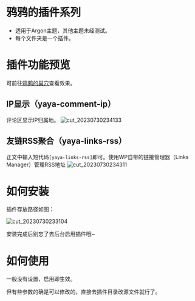 # 鸦鸦的插件系列
- 适用于Argon主题，其他主题未经测试。
- 每个文件夹是一个插件。
# 插件功能预览
可前往[鸦鸦的巢穴](https://crowya.com/)查看效果。
## IP显示（yaya-comment-ip）
评论区显示IP归属地。
![cut_20230730234133](https://github.com/crowya/yaya-plugins-for-argon/assets/61354956/e1018930-8275-4be0-963e-22509b0e1bab)

## 友链RSS聚合（yaya-links-rss）
正文中输入短代码`[yaya-links-rss]`即可。使用WP自带的链接管理器（Links Manager）管理RSS地址
![cut_20230730234311](https://github.com/crowya/yaya-plugins-for-argon/assets/61354956/c52c9d8d-703d-4efe-8c08-fc0d5dc0038e)

# 如何安装
插件存放路径如图：

![cut_20230730233104](https://github.com/crowya/yaya-plugins-for-argon/assets/61354956/7f1e949a-b2e8-49f0-b567-92fdd4917b7b)

安装完成后别忘了去后台启用插件哦~
# 如何使用
一般没有设置，启用即生效。

但有些参数的确是可以修改的，直接去插件目录改源文件就行了。
